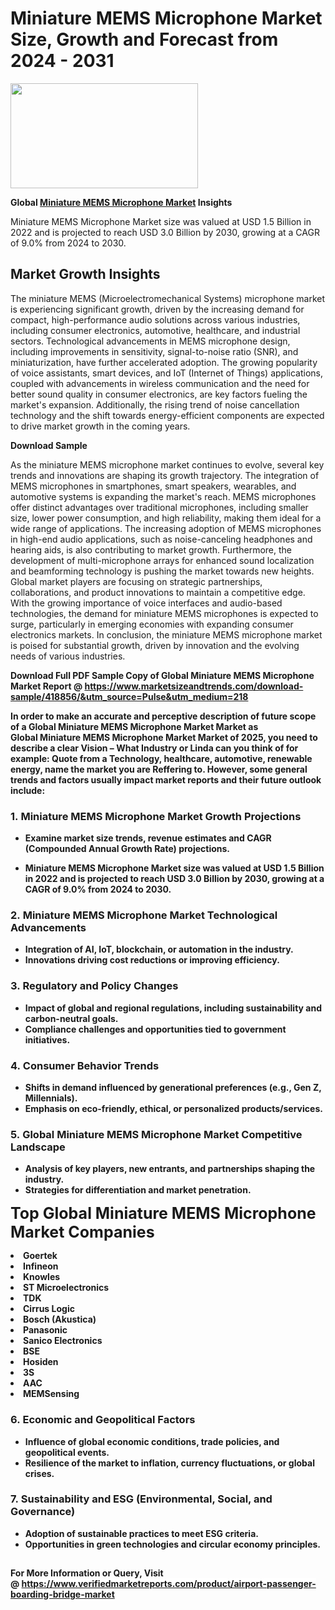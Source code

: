 <H1>Miniature MEMS Microphone Market Size, Growth and Forecast from 2024 - 2031</H1><img class="aligncenter size-medium wp-image-584254" src="https://thirdeyenews.in/wp-content/uploads/2024/09/Global-Market-Research-300x168.jpeg" alt="" width="300" height="168" /><p><strong>Global&nbsp;<a href="https://www.marketsizeandtrends.com/download-sample/418856/&amp;utm_source=Pulse&amp;utm_medium=218">Miniature MEMS Microphone Market</a> Insights</strong></p><p>Miniature MEMS Microphone Market size was valued at USD 1.5 Billion in 2022 and is projected to reach USD 3.0 Billion by 2030, growing at a CAGR of 9.0% from 2024 to 2030.</p><p><h2>Market Growth Insights</h2> <p>The miniature MEMS (Microelectromechanical Systems) microphone market is experiencing significant growth, driven by the increasing demand for compact, high-performance audio solutions across various industries, including consumer electronics, automotive, healthcare, and industrial sectors. Technological advancements in MEMS microphone design, including improvements in sensitivity, signal-to-noise ratio (SNR), and miniaturization, have further accelerated adoption. The growing popularity of voice assistants, smart devices, and IoT (Internet of Things) applications, coupled with advancements in wireless communication and the need for better sound quality in consumer electronics, are key factors fueling the market's expansion. Additionally, the rising trend of noise cancellation technology and the shift towards energy-efficient components are expected to drive market growth in the coming years.</p> <p><strong>Download Sample</strong></p> <p>As the miniature MEMS microphone market continues to evolve, several key trends and innovations are shaping its growth trajectory. The integration of MEMS microphones in smartphones, smart speakers, wearables, and automotive systems is expanding the market's reach. MEMS microphones offer distinct advantages over traditional microphones, including smaller size, lower power consumption, and high reliability, making them ideal for a wide range of applications. The increasing adoption of MEMS microphones in high-end audio applications, such as noise-canceling headphones and hearing aids, is also contributing to market growth. Furthermore, the development of multi-microphone arrays for enhanced sound localization and beamforming technology is pushing the market towards new heights. Global market players are focusing on strategic partnerships, collaborations, and product innovations to maintain a competitive edge. With the growing importance of voice interfaces and audio-based technologies, the demand for miniature MEMS microphones is expected to surge, particularly in emerging economies with expanding consumer electronics markets. In conclusion, the miniature MEMS microphone market is poised for substantial growth, driven by innovation and the evolving needs of various industries.</p> <p><strong></p><p><span class=""><strong>Download Full PDF Sample Copy of Global Miniature MEMS Microphone Market Report</strong> @ <a href="https://www.marketsizeandtrends.com/download-sample/418856/&amp;utm_source=Pulse&amp;utm_medium=218" target="_blank">https://www.marketsizeandtrends.com/download-sample/418856/&amp;utm_source=Pulse&amp;utm_medium=218</a></span></p><p>In order to make an accurate and perceptive description of future scope of a Global&nbsp;Miniature MEMS Microphone Market Market as Global&nbsp;Miniature MEMS Microphone Market Market of 2025, you need to describe a clear Vision &ndash; What Industry or Linda can you think of for example: Quote from a Technology, healthcare, automotive, renewable energy, name the market you are Reffering to. However, some general trends and factors usually impact market reports and their future outlook include:</p><h3>1.&nbsp;<strong>Miniature MEMS Microphone Market Growth Projections</strong></h3><ul><li>Examine market size trends, revenue estimates and CAGR (Compounded Annual Growth Rate) projections.</li><li><p>Miniature MEMS Microphone Market size was valued at USD 1.5 Billion in 2022 and is projected to reach USD 3.0 Billion by 2030, growing at a CAGR of 9.0% from 2024 to 2030.</p></li></ul><h3>2.&nbsp;<strong>Miniature MEMS Microphone Market Technological Advancements</strong></h3><ul><li>Integration of AI, IoT, blockchain, or automation in the industry.</li><li>Innovations driving cost reductions or improving efficiency.</li></ul><h3>3.&nbsp;<strong>Regulatory and Policy Changes</strong></h3><ul><li>Impact of global and regional regulations, including sustainability and carbon-neutral goals.</li><li>Compliance challenges and opportunities tied to government initiatives.</li></ul><h3>4.&nbsp;<strong>Consumer Behavior Trends</strong></h3><ul><li>Shifts in demand influenced by generational preferences (e.g., Gen Z, Millennials).</li><li>Emphasis on eco-friendly, ethical, or personalized products/services.</li></ul><h3>5.&nbsp;<strong>Global Miniature MEMS Microphone Market Competitive Landscape</strong></h3><ul><li>Analysis of key players, new entrants, and partnerships shaping the industry.</li><li>Strategies for differentiation and market penetration.</li></ul><p data-pm-slice="1 1 []"><span style="color: inherit; font-family: inherit; font-size: 25px;">Top Global Miniature MEMS Microphone Market Companies</span></p><div class="" data-test-id=""><p><li>Goertek</li><li> Infineon</li><li> Knowles</li><li> ST Microelectronics</li><li> TDK</li><li> Cirrus Logic</li><li> Bosch (Akustica)</li><li> Panasonic</li><li> Sanico Electronics</li><li> BSE</li><li> Hosiden</li><li> 3S</li><li> AAC</li><li> MEMSensing</li></p></div><h3>6.&nbsp;<strong>Economic and Geopolitical Factors</strong></h3><ul><li>Influence of global economic conditions, trade policies, and geopolitical events.</li><li>Resilience of the market to inflation, currency fluctuations, or global crises.</li></ul><h3>7.&nbsp;<strong>Sustainability and ESG (Environmental, Social, and Governance)</strong></h3><ul><li>Adoption of sustainable practices to meet ESG criteria.</li><li>Opportunities in green technologies and circular economy principles.</li></ul><h2><strong style="font-size: 14px;">For More Information or Query, Visit @&nbsp;</strong><a style="background-color: #ffffff; font-size: 14px;" href="https://www.marketsizeandtrends.com/report/miniature-mems-microphone-market/" target="_blank">https://www.verifiedmarketreports.com/product/airport-passenger-boarding-bridge-market</a></h2>
